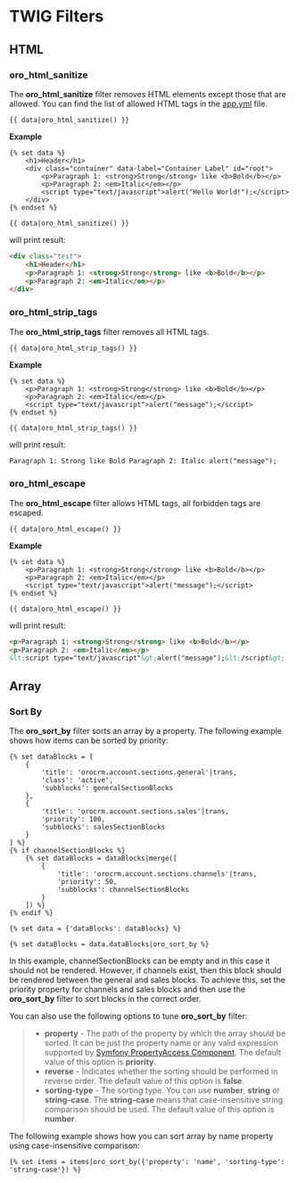 <a id="bundle-docs-platform-ui-bundle-twig-filters"></a>

# TWIG Filters

## HTML

### oro_html_sanitize

The **oro_html_sanitize** filter removes HTML elements except those that are allowed. You can find the list of allowed HTML tags in the <a href="https://github.com/oroinc/platform/blob/master/src/Oro/Bundle/FormBundle/Resources/config/oro/app.yml" target="_blank">app.yml</a> file.

```twig
{{ data|oro_html_sanitize() }}
```

**Example**

```none
{% set data %}
    <h1>Header</h1>
    <div class="container" data-label="Container Label" id="root">
        <p>Paragraph 1: <strong>Strong</strong> like <b>Bold</b></p>
        <p>Paragraph 2: <em>Italic</em></p>
        <script type="text/javascript">alert("Hello World!");</script>
    </div>
{% endset %}

{{ data|oro_html_sanitize() }}
```

will print result:

```html
<div class="test">
    <h1>Header</h1>
    <p>Paragraph 1: <strong>Strong</strong> like <b>Bold</b></p>
    <p>Paragraph 2: <em>Italic</em></p>
</div>
```

### oro_html_strip_tags

The **oro_html_strip_tags** filter removes all HTML tags.

```twig
{{ data|oro_html_strip_tags() }}
```

**Example**

```twig
{% set data %}
    <p>Paragraph 1: <strong>Strong</strong> like <b>Bold</b></p>
    <p>Paragraph 2: <em>Italic</em></p>
    <script type="text/javascript">alert("message");</script>
{% endset %}

{{ data|oro_html_strip_tags() }}
```

will print result:

```html
Paragraph 1: Strong like Bold Paragraph 2: Italic alert("message");
```

### oro_html_escape

The **oro_html_escape** filter allows HTML tags, all forbidden tags are escaped.

```twig
{{ data|oro_html_escape() }}
```

**Example**

```twig
{% set data %}
    <p>Paragraph 1: <strong>Strong</strong> like <b>Bold</b></p>
    <p>Paragraph 2: <em>Italic</em></p>
    <script type="text/javascript">alert("message");</script>
{% endset %}

{{ data|oro_html_escape() }}
```

will print result:

```html
<p>Paragraph 1: <strong>Strong</strong> like <b>Bold</b></p>
<p>Paragraph 2: <em>Italic</em></p>
&lt;script type="text/javascript"&gt;alert("message");&lt;/script&gt;
```

## Array

### Sort By

The **oro_sort_by** filter sorts an array by a property. The following example shows how items can be sorted by priority:

```twig
{% set dataBlocks = [
    {
        'title': 'orocrm.account.sections.general'|trans,
        'class': 'active',
        'subblocks': generalSectionBlocks
    },
    {
        'title': 'orocrm.account.sections.sales'|trans,
        'priority': 100,
        'subblocks': salesSectionBlocks
    }
] %}
{% if channelSectionBlocks %}
    {% set dataBlocks = dataBlocks|merge([
        {
            'title': 'orocrm.account.sections.channels'|trans,
            'priority': 50,
            'subblocks': channelSectionBlocks
        }
    ]) %}
{% endif %}

{% set data = {'dataBlocks': dataBlocks} %}

{% set dataBlocks = data.dataBlocks|oro_sort_by %}
```

In this example, channelSectionBlocks can be empty and in this case it should not be rendered. However, if channels exist, then this block should be rendered between the general and sales blocks. To achieve this, set the priority property for channels and sales blocks and then use the **oro_sort_by** filter to sort blocks in the correct order.

You can also use the following options to tune **oro_sort_by** filter:

> - **property** - The path of the property by which the array should be sorted. It can be just the property name or any valid expression supported by <a href="http://symfony.com/doc/current/components/property_access/introduction.html" target="_blank">Symfony PropertyAccess Component</a>. The default value of this option is **priority**.
> - **reverse** - Indicates whether the sorting should be performed in reverse order. The default value of this option is **false**.
> - **sorting-type** - The sorting type. You can use **number**, **string** or **string-case**. The **string-case** means that case-insensitive string comparison should be used. The default value of this option is **number**.

The following example shows how you can sort array by name property using case-insensitive comparison:

```twig
{% set items = items|oro_sort_by({'property': 'name', 'sorting-type': 'string-case'}) %}
```

<!-- Frontend -->
